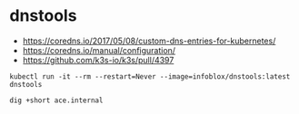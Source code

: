 # dnstools

- https://coredns.io/2017/05/08/custom-dns-entries-for-kubernetes/
- https://coredns.io/manual/configuration/
- https://github.com/k3s-io/k3s/pull/4397

```
kubectl run -it --rm --restart=Never --image=infoblox/dnstools:latest dnstools

dig +short ace.internal
```
